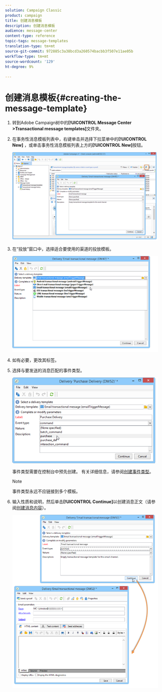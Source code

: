 ```yaml
---
solution: Campaign Classic
product: campaign
title: 创建消息模板
description: 创建消息模板
audience: message-center
content-type: reference
topic-tags: message-templates
translation-type: tm+mt
source-git-commit: 972885c3a38bcd3a260574bacbb3f507e11ae05b
workflow-type: tm+mt
source-wordcount: '129'
ht-degree: 9%

---
```



# 创建消息模板{#creating-the-message-template}

1. 转到Adobe Campaign树中的&#x200B;**[!UICONTROL Message Center >Transactional message templates]**&#x200B;文件夹。
1. 在事务性消息模板列表中，右键单击并选择下拉菜单中的&#x200B;**[!UICONTROL New]** ，或单击事务性消息模板列表上方的&#x200B;**[!UICONTROL New]**&#x200B;按钮。

   ![](assets/messagecenter_create_model_001.png)

1. 在“投放”窗口中，选择适合要使用的渠道的投放模板。

   ![](assets/messagecenter_create_model_002.png)

1. 如有必要，更改其标签。
1. 选择与要发送的消息匹配的事件类型。

   ![](assets/messagecenter_create_model_003.png)

   事件类型需要在控制台中预先创建。 有关详细信息，请参阅[创建事件类型](../../message-center/using/creating-event-types.md)。

   >[!NOTE]
   >
   >事件类型永远不应链接到多个模板。

1. 输入性质和说明，然后单击&#x200B;**[!UICONTROL Continue]**&#x200B;以创建消息正文（请参阅[创建消息内容](../../message-center/using/creating-message-content.md)）。

   ![](assets/messagecenter_create_model_004.png)

